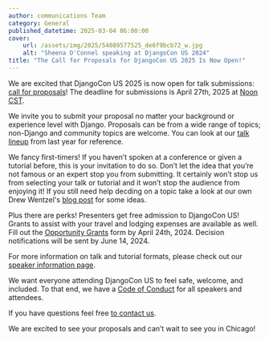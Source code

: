 ```yaml
---
author: communications Team
category: General
published_datetime: 2025-03-04 06:00:00
cover:
    url: /assets/img/2025/54089577525_de6f9bcb72_w.jpg
    alt: "Sheena O'Connel speaking at DjangoCon US 2024"
title: "The Call for Proposals for DjangoCon US 2025 Is Now Open!"
---
```


We are excited that DjangoCon US 2025 is now open for talk submissions: [call for proposals](https://pretalx.com/djangocon-us-2025/cfp)! The deadline for submissions is April 27th, 2025 at [Noon CST](https://time.is/1200PM_27_April_2025_in_Chicago?DjangoCon_US_CFP_Closes).

<!-- excerpt -->

We invite you to submit your proposal no matter your background or experience level with Django. Proposals can be from a wide range of topics; non-Django and community topics are welcome. You can look at our [talk lineup](https://2024.djangocon.us/news/announcing-lineup/) from last year for reference.

We fancy first-timers! If you haven’t spoken at a conference or given a tutorial before, this is your invitation to do so. Don’t let the idea that you’re not famous or an expert stop you from submitting. It certainly won’t stop us from selecting your talk or tutorial and it won’t stop the audience from enjoying it! If you still need help decding on a topic take a look at our own Drew Wentzel's [blog post](https://winstel.dev/2025/02/12/talk-ideas-for-dcus-25/) for some ideas.

Plus there are perks! Presenters get free admission to DjangoCon US! Grants to assist with your travel and lodging expenses are available as well. Fill out the [Opportunity Grants](https://forms.gle/Pi12J6vFQHq2CSAy5) form by April 24th, 2024. Decision notifications will be sent by June 14, 2024.

For more information on talk and tutorial formats, please check out our [speaker information page](https://2025.djangocon.us/speaking/).

We want everyone attending DjangoCon US to feel safe, welcome, and included. To that end, we have a [Code of Conduct](https://2025.djangocon.us/conduct/) for all speakers and attendees.

If you have questions feel free [to contact us](mailto:hello@djangocon.us).

We are excited to see your proposals and can’t wait to see you in Chicago!
